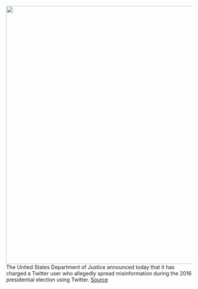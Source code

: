 <img src='https://cdn.vox-cdn.com/thumbor/htb0MttONTzw6e9h0141epzwEhE=/0x0:2040x1360/1200x800/filters:focal(857x517:1183x843)/cdn.vox-cdn.com/uploads/chorus_image/image/68729717/acastro_201106_1777_vote_0004.0.0.jpg' width='700px' /><br/>
The United States Department of Justice announced today that it has charged a Twitter user who allegedly spread misinformation during the 2016 presidential election using Twitter.
<a href='https://www.theverge.com/2021/1/27/22252583/twitter-vote-by-text-misinformation-hoax-arrested'> Source <a/>